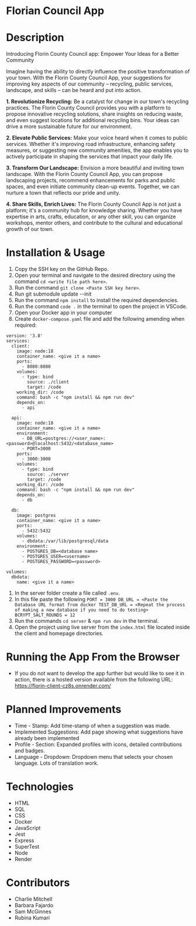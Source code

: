 # Florian Council App

# Description

Introducing Florin County Council app: Empower Your Ideas for a Better Community

Imagine having the ability to directly influence the positive transformation of your town. With the Florin County Council App, your suggestions for improving key aspects of our community – recycling, public services, landscape, and skills – can be heard and put into action.

**1. Revolutionize Recycling:**
Be a catalyst for change in our town's recycling practices. The Florin County Council provides you with a platform to propose innovative recycling solutions, share insights on reducing waste, and even suggest locations for additional recycling bins. Your ideas can drive a more sustainable future for our environment.

**2. Elevate Public Services:**
Make your voice heard when it comes to public services. Whether it's improving road infrastructure, enhancing safety measures, or suggesting new community amenities, the app enables you to actively participate in shaping the services that impact your daily life.

**3. Transform Our Landscape:**
Envision a more beautiful and inviting town landscape. With the Florin County Council App, you can propose landscaping projects, recommend enhancements for parks and public spaces, and even initiate community clean-up events. Together, we can nurture a town that reflects our pride and unity.

**4. Share Skills, Enrich Lives:**
The Florin County Council App is not just a platform; it's a community hub for knowledge sharing. Whether you have expertise in arts, crafts, education, or any other skill, you can organize workshops, mentor others, and contribute to the cultural and educational growth of our town.

# Installation & Usage

1. Copy the SSH key on the GitHub Repo.
2. Open your terminal and navigate to the desired directory using the command `cd <write file path here>`.
3. Run the command `git clone <Paste SSH key here>`.
4. Run git submodule update --init 
6. Run the command `npm install` to install the required dependencies.
7. Run the command `code .` in the terminal to open the project in VSCode.
8. Open your Docker app in your computer
9. Create  `docker-compose.yaml` file and add the following amending when required: 

```
version: '3.8'
services:
  client:
    image: node:18
    container_name: <give it a name>
    ports:
      - 8080:8080
    volumes:
      - type: bind
        source: ./client
        target: /code
    working_dir: /code
    command: bash -c "npm install && npm run dev"
    depends_on:
      - api

  api:
    image: node:18
    container_name: <give it a name>
    environment:
      - DB_URL=postgres://<user_name>:<password>@localhost:5432/<database_name>
      - PORT=3000
    ports:
      - 3000:3000
    volumes:
      - type: bind
        source: ./server
        target: /code
    working_dir: /code
    command: bash -c "npm install && npm run dev"
    depends_on:
      - db

  db:
    image: postgres
    container_name: <give it a name>
    ports:
      - 5432:5432
    volumes:
      - dbdata:/var/lib/postgresql/data
    environment:
      - POSTGRES_DB=<database name>
      - POSTGRES_USER=<username>
      - POSTGRES_PASSWORD=<password>

volumes:
  dbdata:
    name: <give it a name>
```

1. In the server folder create a file called `.env`.
2. In this file paste the following
`PORT = 3000 DB_URL = <Paste the Database URL format from docker TEST_DB_URL = <Repeat the process of making a new database if you need to do testing> BCRYPT_SALT_ROUNDS = 12`
3. Run the commands `cd server` & `npm run dev` in the terminal.
4. Open the project using live server from the `index.html` file located inside the client and homepage directories.

# Running the App From the Browser

- If you do not want to develop the app further but would like to see it in action, there is a hosted version available from the following URL: https://florin-client-cz8s.onrender.com/

# Planned Improvements

- Time - Stamp: Add time-stamp of when a suggestion was made.
- Implemented Suggestions: Add page showing what suggestions have already been implemented
- Profile - Section: Expanded profiles with icons, detailed contributions and badges.
- Language - Dropdown: Dropdown menu that selects your chosen language. Lots of translation work.

# **Technologies**

- HTML
- SQL
- CSS
- Docker
- JavaScript
- Jest
- Express
- SuperTest
- Node
- Render

# Contributors

- Charlie Mitchell
- Barbara Fajardo
- Sam McGinnes
- Rubina Kumari

